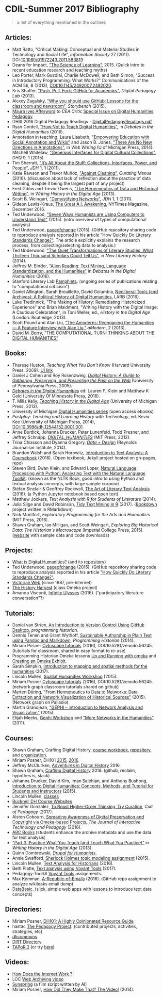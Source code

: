 # CDIL-Summer 2017 Bibliography

> a list of everything mentioned in the outlines

## Articles:

- Matt Ratto, "Critical Making: Conceptual and Material Studies in Technology and Social Life", *Information Society* 27 (2011). DOI:[10.1080/01972243.2011.583819](http://dx.doi.org/10.1080/01972243.2011.583819)
- Deans for Impact, ["The Science of Learning"](https://swcarpentry.github.io/instructor-training/files/papers/science-of-learning-2015.pdf), 2015. (Quick intro to recent education research and teaching myths)
- Leo Porter, Mark Guzdial, Charlie McDowell, and Beth Simon, “Success in Introductory Programming: What Works?” Communications of the ACM 56, 8 (2013), [DOI:10.1145/2492007.2492020](https://doi.org/10.1145/2492007.2492020). 
- Kris Shaffer, ["Push, Pull, Fork: GitHub for Academics"](http://www.digitalpedagogylab.com/hybridped/push-pull-fork-github-for-academics/), *Digital Pedagogy Lab* (2013).
- Alexey Zagalsky, ["Why you should use GitHub: Lessons for the classroom and newsroom"](http://www.storybench.org/use-github-lessons-classroom-newsroom/), *Storybench* (2015).
- [Maura Ives Afterword](https://ida.lib.uidaho.edu:2337/article/550525 ) to *CEA Critic* [Special Issue on Digital Humanities Pedagogy](https://ida.lib.uidaho.edu:2337/issue/30408)
- DHSI 2016 Digital Pedagogy Readings - [DigitalPedagogyReadings.pdf](https://drive.google.com/file/d/0B4VwEx0I-KYAR2VIaFMxdHRfMnc/view?usp=sharing)
- Ryan Cordell, ["How Not to Teach Digital Humanities"](http://dhdebates.gc.cuny.edu/debates/text/87), in *Debates in the Digital Humanities* (2016).
- Annotation in teaching: Laura Lisabeth, ["Empowering Education with Social Annotation and Wikis"](http://epress.trincoll.edu/webwriting/chapter/lisabeth/) and Jason B. Jones, ["There Are No New Directions in Annotations"](http://epress.trincoll.edu/webwriting/chapter/jones/), in *Web Writing* (U of Michigan Press, 2014).
Mitchell Whitelaw, ["Generous Interfaces for Digital Cultural Collections"](http://www.digitalhumanities.org/dhq/vol/9/1/000205/000205.html), *DHQ* 9, 1 (2015). 
- Tim Sherratt, ["It’s All About the Stuff: Collections, Interfaces, Power, and People"](http://journalofdigitalhumanities.org/1-1/its-all-about-the-stuff-by-tim-sherratt/), *JDH* 1, 1 (2011).
- Katie Rawson and Trevor Muñoz, ["Against Cleaning"](http://curatingmenus.org/articles/against-cleaning/), *Curating Menus* (2016). (discussion about lack of reflection about the practice of data cleaning, despite it being the largest part of any project)
- Fred Gibbs and Trevor Owens, ["The Hermeneutics of Data and Historical Writing"](http://quod.lib.umich.edu/d/dh/12230987.0001.001/1:7/--writing-history-in-the-digital-age?g=dculture;rgn=div1;view=fulltext;xc=1#7.3), in *Writing History in the Digital Age* (2013).
- Scott B. Weingart, ["Demystifying Networks"](http://journalofdigitalhumanities.org/1-1/demystifying-networks-by-scott-weingart/), *JDH* 1, 1 (2011).
- Gideon Lewis-Kraus, [The Great A.I. Awakening](https://www.nytimes.com/2016/12/14/magazine/the-great-ai-awakening.html), NYTimes Magazine, December 2016.
- Ted Underwood, ["Seven Ways Humanists are Using Computers to Understand Text"](https://tedunderwood.com/2015/06/04/seven-ways-humanists-are-using-computers-to-understand-text/) (2015). (intro overview of types of computational analysis)
- Ted Underwood, [paceofchange](https://github.com/tedunderwood/paceofchange) (2015). (GitHub repository sharing code to reproduce analysis reported in his article ["How Quickly Do Literary Standards Change?"](https://figshare.com/articles/How_Quickly_Do_Literary_Standards_Change_/1418394). The article explicitly explains the research process, from collecting/selecting data to analysis.)
- Ted Underwood, ["The Quiet Transformations of Literary Studies: What Thirteen Thousand Scholars Could Tell Us"](http://hdl.handle.net/2142/49323), in *New Literary History* (2014).
- Jeffrey M. Binder, ["Alien Reading: Text Mining, Language Standardization, and the Humanities"](http://dhdebates.gc.cuny.edu/debates/text/69) in *Debates in the Digital Humanities* (2016).
- Stanford Literary Lab [Pamphlets](http://litlab.stanford.edu/pamphlets/). (ongoing series of publications relating to "computational criticism")
- Daniel Allington, Sarah Brouillette, David Golumbia, [Neoliberal Tools (and Archives): A Political History of Digital Humanities](https://lareviewofbooks.org/article/neoliberal-tools-archives-political-history-digital-humanities/), LARB (2016). 
- Luke Tredinnick, "The Making of History: Remediating Historicized Experience" and Brian Maidment, "Writing History with the Digital Image: A Cautious Celebration", in  Toni Weller, ed., *History in the Digital Age* (London: Routledge, 2013).
- Scott Pound and Alan Liu, [“The Amoderns: Reengaging the Humanities — A Feature Interview with Alan Liu,”](http://amodern.net/article/the-amoderns-reengaging-the-humanities/) *aModern*, 2 (2013).
- David M. Berry, ["THE COMPUTATIONAL TURN: THINKING ABOUT THE DIGITAL HUMANITIES"](http://sro.sussex.ac.uk/49813/1/BERRY_2011-THE_COMPUTATIONAL_TURN-_THINKING_ABOUT_THE_DIGITAL_HUMANITIES.pdf)

## Books:

- Therese Huston, *Teaching What You Don't Know* (Harvard University Press, 2009). [UI link](http://search.lib.uidaho.edu/UID:everything:CP71195091260001451)
- Daniel J Cohen and Roy Rosenzweig, [*Digital History: A Guide to Gathering, Preserving, and Presenting the Past on the Web*](http://chnm.gmu.edu/digitalhistory/) (University of Pennsylvania Press, 2005).
- [*Debates in the Digital Humanities*](http://dhdebates.gc.cuny.edu/) ed. Lauren F. Klein and Matthew K Gold (University Of Minnesota Press, 2016).
- T. Mills Kelly, [*Teaching History in the Digital Age*](http://dx.doi.org/10.3998/dh.12146032.0001.001) (University of Michigan Press, 2013).
- University of Michigan [Digital Humanities series](http://www.digitalculture.org/books/book-series/digital-humanities-series/) (open access ebooks)
- *Pastplay: Teaching and Learning History with Technology*,
ed. Kevin Kee (University of Michigan Press, 2014), [DOI:10.3998/dh.12544152.0001.001](http://dx.doi.org/10.3998/dh.12544152.0001.001).
- Anne Burdick, Johanna Drucker, Peter Lunenfeld, Todd Presner, and Jeffrey Schnapp, [*DIGITAL_HUMANITIES*](https://mitpress.mit.edu/sites/default/files/titles/content/9780262018470_Open_Access_Edition.pdf) (MIT Press, 2012).
- Trina Chiasson and Dyanna Gregory, [*Data + Design*](https://infoactive.co/data-design) (Reynolds Journalism Institute, 2014).
- Brandon Walsh and Sarah Horowitz, [Introduction to Text Analysis: A Coursebook](http://walshbr.com/textanalysiscoursebook/) (2016). (Open textbook, Jekyll project hosted on gh-pages, [repo](https://github.com/walshbr/textanalysiscoursebook))
- Steven Bird, Ewan Klein, and Edward Loper, [Natural Language Processing with Python: Analyzing Text with the Natural Language Toolkit](http://www.nltk.org/book/). (known as the NLTK Book, good intro to using Python and textual analysis concepts, with large sample corpora)
- Stéfan Sinclair & Geoffrey Rockwell, [The Art of Literary Text Analysis](https://github.com/sgsinclair/alta/blob/master/ipynb/ArtOfLiteraryTextAnalysis.ipynb) (2016). (a Python Jupyter notebook based open text)
- Matthew Jockers, *Text Analysis with R for Students of Literature* (2014).
- Julia Silge and David Robinson, [Tidy Text Mining in R](http://tidytextmining.com/) (2017). ([Bookdown](https://bookdown.org/) project written in RMarkdown)
- Nick Montfort, *Exploratory Programming for the Arts and Humanities* (MIT Press, 2016).
- Shawn Graham, Ian Milligan, and Scott Weingart, *Exploring Big Historical Data: The Historian's Macroscope* (Imperial College Press, 2015). ([website](http://www.themacroscope.org/2.0/) with sample data and code downloads)

## Projects:

- [What is Digital Humanities?](http://whatisdigitalhumanities.com/) (and its [repository](https://github.com/hepplerj/whatisdigitalhumanities))
- Ted Underwood, [paceofchange](https://github.com/tedunderwood/paceofchange) (2015). (GitHub repository sharing code to reproduce analysis reported in his article ["How Quickly Do Literary Standards Change?"](https://figshare.com/articles/How_Quickly_Do_Literary_Standards_Change_/1418394). 
- [Victorian Web](http://www.victorianweb.org/misc/vwintro.html) (since 1987, pre-internet)
- [The History Harvest](http://historyharvest.unl.edu/) (class Omeka project)
- Amanda Visconti, [Infinite Ulysses](http://www.infiniteulysses.com/) (2016). ("participatory literature conversation"?)

## Tutorials:

- Daniel van Strien, [An Introduction to Version Control Using GitHub Desktop](http://programminghistorian.org/lessons/getting-started-with-github-desktop), *programming historian*.
- Dennis Tenen and Grant Wythoff, [Sustainable Authorship in Plain Text using Pandoc and Markdown](http://programminghistorian.org/lessons/sustainable-authorship-in-plain-text-using-pandoc-and-markdown), *Programming Historian* (2014).
- Miriam Posner [Cytoscape tutorials](https://github.com/miriamposner/cytoscape_tutorials) (2016), DOI:10.5281/zenodo.56245. (tutorials for classroom, shared in easy format to re-use)
- Programming Historian Omeka lessons [Up and Running with omeka](http://programminghistorian.org/lessons/up-and-running-with-omeka) and [Creating an Omeka Exhibit](http://programminghistorian.org/lessons/creating-an-omeka-exhibit).
- Sarah Simpkin, [Introduction to mapping and spatial methods for the humanities](https://ssimpkin.github.io/dhsite2017/) (2017).
- Lincoln Mullen, [Spatial Humanities Workshop](http://lincolnmullen.com/projects/spatial-workshop/) (2015).
- Miriam Posner [Cytoscape tutorials](https://github.com/miriamposner/cytoscape_tutorials) (2016), DOI:10.5281/zenodo.56245. (network graph classroom tutorials shared on github)
- Marten Düring, ["From Hermeneutics to Data to Networks: Data Extraction and Network Visualization of Historical Sources"](http://programminghistorian.org/lessons/creating-network-diagrams-from-historical-sources) (2015). (Network graph on Palladio)
- Martin Grandjean, ["GEPHI – Introduction to Network Analysis and Visualization"](http://www.martingrandjean.ch/gephi-introduction/) (2015).
- Elijah Meeks, [Gephi Workshop](https://dhs.stanford.edu/gephi-workshop/) and ["More Networks in the Humanities"](https://dhs.stanford.edu/visualization/more-networks/) (2011).

## Courses:

- Shawn Graham, Crafting Digital History, [course workbook](http://workbook.craftingdigitalhistory.ca/), [repository](https://github.com/shawngraham/hist3907o), and [organization](https://github.com/craftingdigitalhistory).
- Miriam Posner, DH101 [2015](http://miriamposner.com/dh101f15/), [2016](http://miriamposner.com/classes/dh101f16/).
- Jeffrey McClurken, [Adventures in Digital History](http://courses.mcclurken.org/adh/syllabus/) 2016.
- Shawn Graham, [Crafting Digital History](http://site.craftingdigitalhistory.ca/) 2016. (github, reclaim, hypothes.is, slack)
- Johanna Drucker, David Kim, Iman Salehian, and Anthony Bushong, [Introduction to Digital Humanities: Concepts, Methods, and Tutorial for Students and Instructors](https://archive.org/details/IntroductionToDigitalHumanities) (2015).
- Lincoln Mullen, [classes](http://lincolnmullen.com/#classes)
- [Bucknell DH Course Websites](http://dhpedagogy.blogs.bucknell.edu/bucknell-dh-course-websites/)
- Jennifer Gonzalez, [To Boost Higher-Order Thinking, Try Curation](https://www.cultofpedagogy.com/curation/), *Cult of Pedagogy* (2017).
- Alston Cobourn, [Spreading Awareness of Digital Preservation and Copyright via Omeka-based Projects](https://jitp.commons.gc.cuny.edu/spreading-awareness-of-digital-preservation-and-copyright-via-omeka-based-projects/), *The Journal of Interactive Technology and Pedagogy* (2016).
- [ABC Books](http://etc.princeton.edu/abcbooks/) (students enhance the archive metadata and use the data for text analysis)
- ["Part 3: Practice What You Teach (and Teach What You Practice)"](http://quod.lib.umich.edu/d/dh/12230987.0001.001/1:6/--writing-history-in-the-digital-age?g=dculture;rgn=div1;view=fulltext;xc=1) in *Writing History in the Digital Age* (2013).
- Quinn Dombrowski, [*Drupal for Humanists*](http://drupal.forhumanists.org/).
- Annie Swafford, [Sherlock Holmes topic modeling assignment](https://sherlockholmeslondondh.wordpress.com/2015/03/23/topic-modeling-assignment/) (2015).
- Lincoln Mullen, [Text Analysis for Historians](http://lincolnmullen.com/courses/text-analysis.2016/) (2016).
- Beth Platte, [Text analysis using Voyant Tools](http://blogs.reed.edu/ed-tech/2017/03/text-analysis-using-voyant-tools/) (2017).
- Pedagogy-Toolkit [Voyant Tools](http://pedagogy-toolkit.org/tools/VoyantTools.html) assignments.
- Max Kemman, [A-Republic-of-Emails](https://github.com/C2DH/A-Republic-of-Emails) (2016). (GitHub repo assignment to analyze wikileaks email dump)
- [DataBasic](https://www.databasic.io/en/). (slick, simple web apps with lessons to introduce text data concepts)

## Directories:

- Miriam Posner, [DH101: A Highly Opinionated Resource Guide](https://docs.google.com/document/d/1Z-14hgZPMIiAzT6vx1mVg5l60zkRVU9EHgZgK9HHdU4/edit).
- hastac [The Pedagogy Project](https://www.hastac.org/pedagogy-project). (contributed projects, activities, strategies, etc)
- [dhcommons](http://dhcommons.org/)
- [DiRT Directory](http://dirtdirectory.org/)
- [TAPoR 3](http://tapor.ca/home) (or try [here](http://tapor-test.artsrn.ualberta.ca/home))

## Videos:

- [How Does the Internet Work ?](https://youtu.be/i5oe63pOhLI)
- LOC [Web Archiving video](https://youtu.be/T0943YkhLWU)
- [Sunspring](https://youtu.be/LY7x2Ihqjmc) (a film script written by AI)
- Miriam Posner, [How Did They Make That? The Video!](https://archive.org/details/howdidtheymakethat) (2014).
